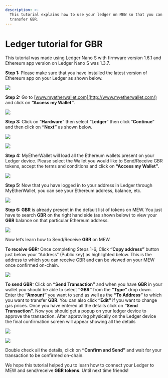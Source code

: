 ```yaml
---
description: >-
  This tutorial explains how to use your ledger on MEW so that you can vie and
  transfer GBR.
---
```


# Ledger tutorial for GBR

This tutorial was made using Ledger Nano S with firmware version 1.6.1 and Ethereum app version on Ledger Nano S was 1.3.7.

**Step 1:** Please make sure that you have installed the latest version of Ethereum app on your Ledger as shown below.

![](../.gitbook/assets/1%20%281%29.png)

**Step 2:** Go to [www.myetherwallet.com](http://www.myetherwallet.com/) and click on **“Access my Wallet”**.

![](../.gitbook/assets/2%20%281%29.png)

**Step 3:** Click on “**Hardware**” then select “**Ledger**” then click “**Continue**” and then click on **“Next”** as shown below.

![](../.gitbook/assets/3%20%282%29.png)

![](../.gitbook/assets/4%20%284%29.png)

**Step 4:** MyEtherWallet will load all the Ethereum wallets present on your Ledger device. Please select the Wallet you would like to Send/Receive GBR tokens, accept the terms and conditions and click on **“Access my Wallet”.**

![](../.gitbook/assets/5.png)

**Step 5:** Now that you have logged in to your address in Ledger through MyEtherWallet, you can see your Ethereum address, balance, etc.

![](../.gitbook/assets/6%20%282%29.png)

**Step 6: GBR** is already present in the default list of tokens on MEW. You just have to search **GBR** on the right hand side \(as shown below\) to view your **GBR** balance on that particular Ethereum address.

![](../.gitbook/assets/7%20%281%29.png)

Now let’s learn how to Send/Receive **GBR** on MEW.

**To receive GBR:** Once completing Steps 1-6, Click **“Copy address”** button just below your “Address” \(Public key\) as highlighted below. This is the address to which you can receive GBR and can be viewed on your MEW once confirmed on-chain.

![](../.gitbook/assets/8%20%282%29.png)

**To send GBR:** Click on **“Send Transaction”** and when you have **GBR** in your wallet you should be able to select **“GBR”** from the **“Type”** drop down. Enter the **“Amount”** you want to send as well as the **“To Address”** to which you want to transfer **GBR**. You can also click **“Edit”** if you want to change gas prices. Once you have entered all the details click on **“Send Transaction”.** Now you should get a popup on your ledger device to approve the transaction. After approving physically on the Ledger device the final confirmation screen will appear showing all the details

![](../.gitbook/assets/9.png)

![](../.gitbook/assets/10%20%282%29.png)

Double check all the details, click on **“Confirm and Send”** and wait for your transaction to be confirmed on-chain.

We hope this tutorial helped you to learn how to connect your Ledger to MEW and send/receive **GBR tokens**. Until next time friends!

